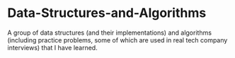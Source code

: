 # Data-Structures-and-Algorithms
A group of data structures (and their implementations) and algorithms (including practice problems, some of which are used in real tech company interviews) that I have learned.
